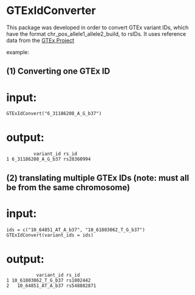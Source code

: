 # GTExIdConverter

This package was developed in order to convert GTEx variant IDs, which have the format chr_pos_allele1_allele2_build, to rsIDs. It uses reference data from the [GTEx Project](https://gtexportal.org/home/datasets)

example:
## (1) Converting one GTEx ID
# input:
```
GTExIdConvert("6_31186208_A_G_b37")
```
# output:
```
          variant_id rs_id
1 6_31186208_A_G_b37 rs28360994
```

## (2) translating multiple GTEx IDs (note: must all be from the same chromosome)
# input: 
```
ids = c("10_64851_AT_A_b37", "10_61803062_T_G_b37")
GTExIdConvert(variant_ids = ids)
```
# output:
```
           variant_id rs_id 
1 10_61803062_T_G_b37 rs1002442
2   10_64851_AT_A_b37 rs548882871
```
